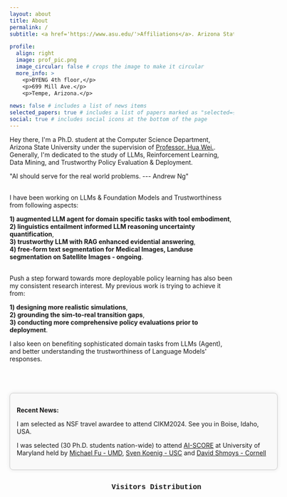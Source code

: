```yaml
---
layout: about
title: About
permalink: /
subtitle: <a href='https://www.asu.edu/'>Affiliations</a>. Arizona State University

profile:
  align: right
  image: prof_pic.png
  image_circular: false # crops the image to make it circular
  more_info: >
    <p>BYENG 4th floor,</p>
    <p>699 Mill Ave.</p>
    <p>Tempe, Arizona.</p>

news: false # includes a list of news items
selected_papers: true # includes a list of papers marked as "selected={true}"
social: true # includes social icons at the bottom of the page
---
```


Hey there, I'm a Ph.D. student at the Computer Science Department, Arizona State University under the supervision of [Professor. Hua Wei.](https://www.public.asu.edu/~hwei27/index.html). Generally, I'm dedicated to the study of LLMs, Reinforcement Learning, Data Mining, and Trustworthy Policy Evaluation & Deployment.

"AI should serve for the real world problems. --- Andrew Ng" 

<br> I have been working on LLMs & Foundation Models and Trustworthiness from following aspects: <br>

**1) augmented LLM agent for domain specific tasks with tool embodiment**, <br>
**2) linguistics entailment informed LLM reasoning uncertainty quantification**, <br>
**3) trustworthy LLM with RAG enhanced evidential answering**, <br>
**4) free-form text segmentation for Medical Images, Landuse segmentation on Satellite Images - ongoing**. <br>


<br> Push a step forward towards more deployable policy learning has also been my consistent research interest. My previous work is trying to achieve it from: <br>

**1) designing more realistic simulations**, <br>
**2) grounding the sim-to-real transition gaps**, <br>
**3) conducting more comprehensive policy evaluations prior to deployment**. <br>

I also keen on benefiting sophisticated domain tasks from LLMs (Agent), and better understanding the trustworthiness of Language Models' responses.<br>
<br>
<br>

<div style="width: 570px; padding: 15px; border: 1px solid #ccc; margin: 20px auto; background-color: #f9f9f9; border-radius: 8px; box-shadow: 0px 0px 10px rgba(0, 0, 0, 0.1); float: left;">
  <p><strong>Recent News:</strong></p>

  <p>I am selected as NSF travel awardee to attend CIKM2024. See you in Boise, Idaho, USA.</p>

  <p>I was selected (30 Ph.D. students nation-wide) to attend <a href="https://ai-score.github.io/">AI-SCORE</a> at University of Maryland held by <a href="https://www.rhsmith.umd.edu/directory/michael-fu">Michael Fu - UMD</a>, <a href="https://idm-lab.org/">Sven Koenig - USC</a> and <a href="https://www.engineering.cornell.edu/faculty-directory/david-b-shmoys">David Shmoys - Cornell</a></p>
</div>

<br>
<br>

<body>
  <div id="clustrmaps-container" style="width: 275px; height: 300px; overflow: hidden; float: right;">
    <script type="text/javascript" id="clustrmaps" src="//cdn.clustrmaps.com/map_v2.js?cl=ffffff&w=a&t=n&d=f7XCCDBy6e2xZcUt7nrq9L-5IhotWsRN7V4Tk1tpy7c&co=bfdbef"></script>
   <p style="font-family: 'Courier New', Courier, monospace; font-size: 16px; margin-top: 10px; font-weight: bold;">
    Visitors Distribution
  </p>
  </div>
</body>
